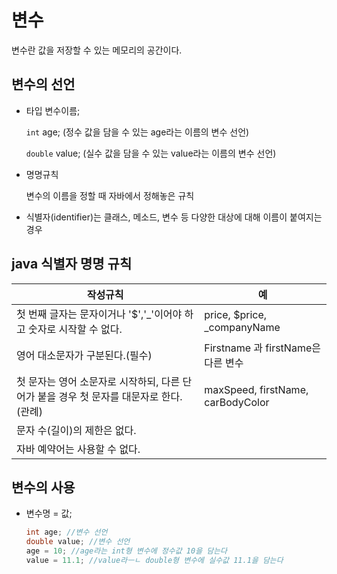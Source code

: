 # 변수

변수란 값을 저장할 수 있는 메모리의 공간이다.

## 변수의 선언

- 타입 변수이름;

  `int` age; (정수 값을 담을 수 있는 age라는 이름의 변수 선언)

  `double` value; (실수 값을 담을 수 있는 value라는 이름의 변수 선언)

- 명명규칙

  변수의 이름을 정할 때 자바에서 정해놓은 규칙

- 식별자(identifier)는 클래스, 메소드, 변수 등 다양한 대상에 대해 이름이 붙여지는 경우

## java 식별자 명명 규칙

| 작성규칙                                                     | 예                                 |
| ------------------------------------------------------------ | ---------------------------------- |
| 첫 번째 글자는 문자이거나 '$','_'이어야 하고 숫자로 시작할 수 없다. | price, $price, _companyName        |
| 영어 대소문자가 구분된다.(필수)                              | Firstname 과 firstName은 다른 변수 |
| 첫 문자는 영어 소문자로 시작하되, 다른 단어가 붙을 경우 첫 문자를 대문자로 한다.(관례) | maxSpeed, firstName, carBodyColor  |
| 문자 수(길이)의 제한은 없다.                                 |                                    |
| 자바 예약어는 사용할 수 없다.                                |                                    |

## 변수의 사용

- 변수명 = 값;

  ``` java
  int age; //변수 선언
  double value; //변수 선언
  age = 10; //age라는 int형 변수에 정수값 10을 담는다
  value = 11.1; //value라ㅡㄴ double형 변수에 실수값 11.1을 담는다
  ```

## 

